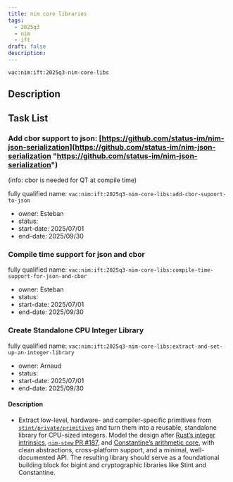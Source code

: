 ```yaml
---
title: nim core libraries
tags:
  - 2025q3
  - nim
  - ift
draft: false
description:
---
```


`vac:nim:ift:2025q3-nim-core-libs`

## Description

## Task List

### Add cbor support to json: [https://github.com/status-im/nim-json-serialization](https://github.com/status-im/nim-json-serialization "https://github.com/status-im/nim-json-serialization")

(info: cbor is needed for QT at compile time)

fully qualified name: `vac:nim:ift:2025q3-nim-core-libs:add-cbor-supoort-to-json`
* owner: Esteban
* status:
* start-date: 2025/07/01
* end-date: 2025/09/30

### Compile time support for json and cbor

fully qualified name: `vac:nim:ift:2025q3-nim-core-libs:compile-time-support-for-json-and-cbor`
* owner: Esteban
* status:
* start-date: 2025/07/01
* end-date: 2025/09/30

### Create Standalone CPU Integer Library

fully qualified name: `vac:nim:ift:2025q3-nim-core-libs:extract-and-set-up-an-integer-library`
* owner: Arnaud
* status:
* start-date: 2025/07/01
* end-date: 2025/09/30

#### Description

- Extract low-level, hardware- and compiler-specific primitives from [`stint/private/primitives`](https://github.com/status-im/nim-stint/tree/master/stint/private/primitives) and turn them into a reusable, standalone library for CPU-sized integers. Model the design after [Rust’s integer intrinsics](https://github.com/rust-lang/rust/issues/85532), [`nim-stew` PR #187](https://github.com/status-im/nim-stew/pull/187), and [Constantine’s arithmetic core](https://github.com/mratsim/constantine/tree/master/constantine/math_arbitrary_precision/arithmetic), with clean abstractions, cross-platform support, and a minimal, well-documented API. The resulting library should serve as a foundational building block for bigint and cryptographic libraries like Stint and Constantine.